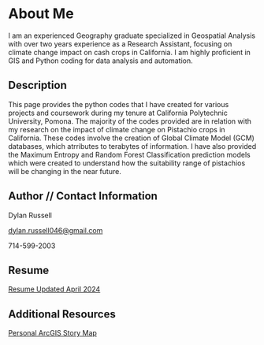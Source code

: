 # About Me

I am an experienced Geography graduate specialized in Geospatial Analysis with over two years experience as a Research
Assistant, focusing on climate change impact on cash crops in California. I am highly proficient in GIS and Python coding for data
analysis and automation.

## Description

This page provides the python codes that I have created for various projects and coursework during my tenure at California Polytechnic 
University, Pomona. The majority of the codes provided are in relation with my research on the impact of climate change on Pistachio 
crops in California. These codes involve the creation of Global Climate Model (GCM) databases, which atrributes to terabytes of information.
I have also provided the Maximum Entropy and Random Forest Classification prediction models which were created to understand how the 
suitability range of pistachios will be changing in the near future.

## Author // Contact Information

Dylan Russell  

dylan.russell046@gmail.com

714-599-2003

## Resume
[Resume Updated April 2024](https://livecsupomona-my.sharepoint.com/:b:/g/personal/darussell_cpp_edu/EWOHs9tHrIlDmC82FHTzz4EBnEPb8U-mISnNLSDO_NIBoA?e=UpoSH6)

## Additional Resources
[Personal ArcGIS Story Map](https://arcg.is/001P8a)
